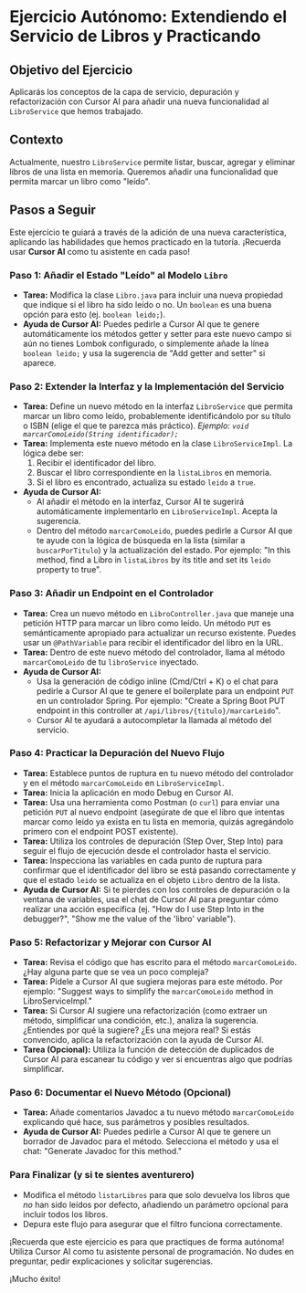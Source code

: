 # Ejercicio Autónomo: Extendiendo el Servicio de Libros y Practicando

## Objetivo del Ejercicio

Aplicarás los conceptos de la capa de servicio, depuración y refactorización con Cursor AI para añadir una nueva funcionalidad al `LibroService` que hemos trabajado.

## Contexto

Actualmente, nuestro `LibroService` permite listar, buscar, agregar y eliminar libros de una lista en memoria. Queremos añadir una funcionalidad que permita marcar un libro como "leído".

## Pasos a Seguir

Este ejercicio te guiará a través de la adición de una nueva característica, aplicando las habilidades que hemos practicado en la tutoría. ¡Recuerda usar **Cursor AI** como tu asistente en cada paso!

### Paso 1: Añadir el Estado "Leído" al Modelo `Libro`

* **Tarea:** Modifica la clase `Libro.java` para incluir una nueva propiedad que indique si el libro ha sido leído o no. Un `boolean` es una buena opción para esto (ej. `boolean leido;`).
* **Ayuda de Cursor AI:** Puedes pedirle a Cursor AI que te genere automáticamente los métodos getter y setter para este nuevo campo si aún no tienes Lombok configurado, o simplemente añade la línea `boolean leido;` y usa la sugerencia de "Add getter and setter" si aparece.

### Paso 2: Extender la Interfaz y la Implementación del Servicio

* **Tarea:** Define un nuevo método en la interfaz `LibroService` que permita marcar un libro como leído, probablemente identificándolo por su título o ISBN (elige el que te parezca más práctico).  *Ejemplo: `void marcarComoLeido(String identificador);`*
* **Tarea:** Implementa este nuevo método en la clase `LibroServiceImpl`. La lógica debe ser:
    1. Recibir el identificador del libro.
    2. Buscar el libro correspondiente en la `listaLibros` en memoria.
    3. Si el libro es encontrado, actualiza su estado `leido` a `true`.
* **Ayuda de Cursor AI:**
  * Al añadir el método en la interfaz, Cursor AI te sugerirá automáticamente implementarlo en `LibroServiceImpl`. Acepta la sugerencia.
  * Dentro del método `marcarComoLeido`, puedes pedirle a Cursor AI que te ayude con la lógica de búsqueda en la lista (similar a `buscarPorTitulo`) y la actualización del estado. Por ejemplo: "In this method, find a Libro in `listaLibros` by its title and set its `leido` property to true".

### Paso 3: Añadir un Endpoint en el Controlador

* **Tarea:** Crea un nuevo método en `LibroController.java` que maneje una petición HTTP para marcar un libro como leído. Un método `PUT` es semánticamente apropiado para actualizar un recurso existente. Puedes usar un `@PathVariable` para recibir el identificador del libro en la URL.
* **Tarea:** Dentro de este nuevo método del controlador, llama al método `marcarComoLeido` de tu `libroService` inyectado.
* **Ayuda de Cursor AI:**
  * Usa la generación de código inline (Cmd/Ctrl + K) o el chat para pedirle a Cursor AI que te genere el boilerplate para un endpoint `PUT` en un controlador Spring. Por ejemplo: "Create a Spring Boot PUT endpoint in this controller at `/api/libros/{titulo}/marcarLeido`".
  * Cursor AI te ayudará a autocompletar la llamada al método del servicio.

### Paso 4: Practicar la Depuración del Nuevo Flujo

* **Tarea:** Establece puntos de ruptura en tu nuevo método del controlador y en el método `marcarComoLeido` en `LibroServiceImpl`.
* **Tarea:** Inicia la aplicación en modo Debug en Cursor AI.
* **Tarea:** Usa una herramienta como Postman (o `curl`) para enviar una petición `PUT` al nuevo endpoint (asegúrate de que el libro que intentas marcar como leído ya exista en tu lista en memoria, quizás agregándolo primero con el endpoint POST existente).
* **Tarea:** Utiliza los controles de depuración (Step Over, Step Into) para seguir el flujo de ejecución desde el controlador hasta el servicio.
* **Tarea:** Inspecciona las variables en cada punto de ruptura para confirmar que el identificador del libro se está pasando correctamente y que el estado `leido` se actualiza en el objeto `Libro` dentro de la lista.
* **Ayuda de Cursor AI:** Si te pierdes con los controles de depuración o la ventana de variables, usa el chat de Cursor AI para preguntar cómo realizar una acción específica (ej. "How do I use Step Into in the debugger?", "Show me the value of the 'libro' variable").

### Paso 5: Refactorizar y Mejorar con Cursor AI

* **Tarea:** Revisa el código que has escrito para el método `marcarComoLeido`. ¿Hay alguna parte que se vea un poco compleja?
* **Tarea:** Pídele a Cursor AI que sugiera mejoras para este método. Por ejemplo: "Suggest ways to simplify the `marcarComoLeido` method in LibroServiceImpl."
* **Tarea:** Si Cursor AI sugiere una refactorización (como extraer un método, simplificar una condición, etc.), analiza la sugerencia. ¿Entiendes por qué la sugiere? ¿Es una mejora real? Si estás convencido, aplica la refactorización con la ayuda de Cursor AI.
* **Tarea (Opcional):** Utiliza la función de detección de duplicados de Cursor AI para escanear tu código y ver si encuentras algo que podrías simplificar.

### Paso 6: Documentar el Nuevo Método (Opcional)

* **Tarea:** Añade comentarios Javadoc a tu nuevo método `marcarComoLeido` explicando qué hace, sus parámetros y posibles resultados.
* **Ayuda de Cursor AI:** Puedes pedirle a Cursor AI que te genere un borrador de Javadoc para el método. Selecciona el método y usa el chat: "Generate Javadoc for this method."

### Para Finalizar (y si te sientes aventurero)

* Modifica el método `listarLibros` para que solo devuelva los libros que *no* han sido leídos por defecto, añadiendo un parámetro opcional para incluir todos los libros.
* Depura este flujo para asegurar que el filtro funciona correctamente.

¡Recuerda que este ejercicio es para que practiques de forma autónoma! Utiliza Cursor AI como tu asistente personal de programación. No dudes en preguntar, pedir explicaciones y solicitar sugerencias.

¡Mucho éxito!
